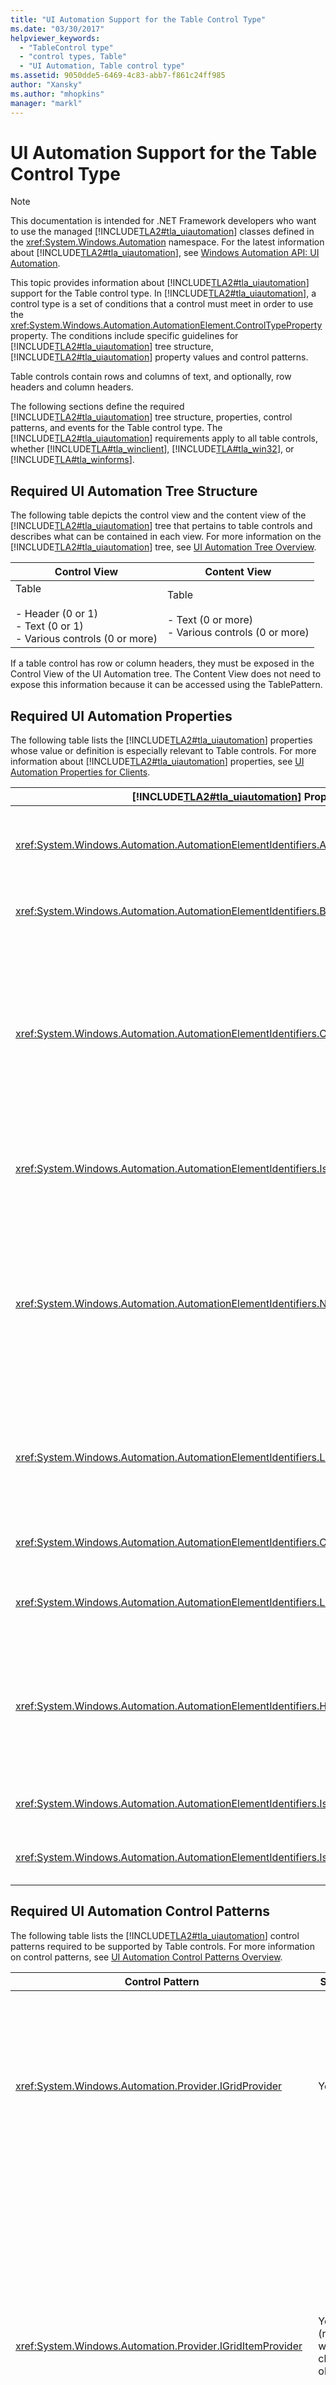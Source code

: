 ```yaml
---
title: "UI Automation Support for the Table Control Type"
ms.date: "03/30/2017"
helpviewer_keywords: 
  - "TableControl type"
  - "control types, Table"
  - "UI Automation, Table control type"
ms.assetid: 9050dde5-6469-4c83-abb7-f861c24ff985
author: "Xansky"
ms.author: "mhopkins"
manager: "markl"
---
```

# UI Automation Support for the Table Control Type
> [!NOTE]
>  This documentation is intended for .NET Framework developers who want to use the managed [!INCLUDE[TLA2#tla_uiautomation](../../../includes/tla2sharptla-uiautomation-md.md)] classes defined in the <xref:System.Windows.Automation> namespace. For the latest information about [!INCLUDE[TLA2#tla_uiautomation](../../../includes/tla2sharptla-uiautomation-md.md)], see [Windows Automation API: UI Automation](http://go.microsoft.com/fwlink/?LinkID=156746).  

 This topic provides information about [!INCLUDE[TLA2#tla_uiautomation](../../../includes/tla2sharptla-uiautomation-md.md)] support for the Table control type. In [!INCLUDE[TLA2#tla_uiautomation](../../../includes/tla2sharptla-uiautomation-md.md)], a control type is a set of conditions that a control must meet in order to use the <xref:System.Windows.Automation.AutomationElement.ControlTypeProperty> property. The conditions include specific guidelines for [!INCLUDE[TLA2#tla_uiautomation](../../../includes/tla2sharptla-uiautomation-md.md)] tree structure, [!INCLUDE[TLA2#tla_uiautomation](../../../includes/tla2sharptla-uiautomation-md.md)] property values and control patterns.  

 Table controls contain rows and columns of text, and optionally, row headers and column headers.  

 The following sections define the required [!INCLUDE[TLA2#tla_uiautomation](../../../includes/tla2sharptla-uiautomation-md.md)] tree structure, properties, control patterns, and events for the Table control type. The [!INCLUDE[TLA2#tla_uiautomation](../../../includes/tla2sharptla-uiautomation-md.md)] requirements apply to all table controls, whether [!INCLUDE[TLA#tla_winclient](../../../includes/tlasharptla-winclient-md.md)], [!INCLUDE[TLA#tla_win32](../../../includes/tlasharptla-win32-md.md)], or [!INCLUDE[TLA#tla_winforms](../../../includes/tlasharptla-winforms-md.md)].  

<a name="Required_UI_Automation_Tree_Structure"></a>   
## Required UI Automation Tree Structure  
 The following table depicts the control view and the content view of the [!INCLUDE[TLA2#tla_uiautomation](../../../includes/tla2sharptla-uiautomation-md.md)] tree that pertains to table controls and describes what can be contained in each view. For more information on the [!INCLUDE[TLA2#tla_uiautomation](../../../includes/tla2sharptla-uiautomation-md.md)] tree, see [UI Automation Tree Overview](../../../docs/framework/ui-automation/ui-automation-tree-overview.md).  


|Control View|Content View|  
|------------------|------------------|  
|Table<br /><br /> -   Header (0 or 1)<br />-   Text (0 or 1)<br />-   Various controls (0 or more)|Table<br /><br /> -   Text (0 or more)<br />-   Various controls (0 or more)|  

 If a table control has row or column headers, they must be exposed in the Control View of the UI Automation tree. The Content View does not need to expose this information because it can be accessed using the TablePattern.  

<a name="Required_UI_Automation_Properties"></a>   
## Required UI Automation Properties  
 The following table lists the [!INCLUDE[TLA2#tla_uiautomation](../../../includes/tla2sharptla-uiautomation-md.md)] properties whose value or definition is especially relevant to Table controls. For more information about [!INCLUDE[TLA2#tla_uiautomation](../../../includes/tla2sharptla-uiautomation-md.md)] properties, see [UI Automation Properties for Clients](../../../docs/framework/ui-automation/ui-automation-properties-for-clients.md).  


| [!INCLUDE[TLA2#tla_uiautomation](../../../includes/tla2sharptla-uiautomation-md.md)] Property |   Value    |                                                                                                  Notes                                                                                                   |
|-----------------------------------------------------------------------------------------------|------------|----------------------------------------------------------------------------------------------------------------------------------------------------------------------------------------------------------|
|      <xref:System.Windows.Automation.AutomationElementIdentifiers.AutomationIdProperty>       | See notes. |                                                           The value of this property needs to be unique across all controls in an application.                                                           |
|    <xref:System.Windows.Automation.AutomationElementIdentifiers.BoundingRectangleProperty>    | See notes. |                                                                         The outermost rectangle that contains the whole control.                                                                         |
|     <xref:System.Windows.Automation.AutomationElementIdentifiers.ClickablePointProperty>      | See notes. |     Supported if there is a bounding rectangle. If not every point within the bounding rectangle is clickable, and you perform specialized hit testing, then override and provide a clickable point.     |
|   <xref:System.Windows.Automation.AutomationElementIdentifiers.IsKeyboardFocusableProperty>   | See notes. |                                                                If the control can receive keyboard focus, it must support this property.                                                                 |
|          <xref:System.Windows.Automation.AutomationElementIdentifiers.NameProperty>           | See notes. | The table control typically gets its name from a static text label. If there is no static text label, you must assign a Name property that must always be available to explain the purpose of the table. |
|        <xref:System.Windows.Automation.AutomationElementIdentifiers.LabeledByProperty>        | See notes. |                                            If there is a static text label, this property should expose a reference to the automation element of the control.                                            |
|       <xref:System.Windows.Automation.AutomationElementIdentifiers.ControlTypeProperty>       |   Table    |                                                                              This value is the same for all UI frameworks.                                                                               |
|  <xref:System.Windows.Automation.AutomationElementIdentifiers.LocalizedControlTypeProperty>   |  "table"   |                                                                        Localized string corresponding to the Table control type.                                                                         |
|        <xref:System.Windows.Automation.AutomationElementIdentifiers.HelpTextProperty>         | See notes. |                          More details about the purpose of the table should be exposed through this property if it is not sufficiently explained by accessing the NameProperty.                          |
|    <xref:System.Windows.Automation.AutomationElementIdentifiers.IsContentElementProperty>     |    True    |                                                                                The table control must always be content.                                                                                 |
|    <xref:System.Windows.Automation.AutomationElementIdentifiers.IsControlElementProperty>     |    True    |                                                                               The table control must always be a control.                                                                                |

<a name="Required_UI_Automation_Control_Patterns"></a>   
## Required UI Automation Control Patterns  
 The following table lists the [!INCLUDE[TLA2#tla_uiautomation](../../../includes/tla2sharptla-uiautomation-md.md)] control patterns required to be supported by Table controls. For more information on control patterns, see [UI Automation Control Patterns Overview](../../../docs/framework/ui-automation/ui-automation-control-patterns-overview.md).  


|Control Pattern|Support|Notes|  
|---------------------|-------------|-----------|  
|<xref:System.Windows.Automation.Provider.IGridProvider>|Yes|The table control always supports this control pattern because the items that it contains have data that is presented in a grid.|  
|<xref:System.Windows.Automation.Provider.IGridItemProvider>|Yes (required with child objects)|The inner objects of a table should support both the GridItem and TableItem control patterns. The table itself need not support the GridItem or TableItem control patterns unless the table is part of another table.|  
|<xref:System.Windows.Automation.Provider.ITableProvider>|Yes|The table control always has the capability of having headers associated with the content.|  
|<xref:System.Windows.Automation.Provider.ITableItemProvider>|Yes (required with child objects)|The inner objects of a table should support both the GridItem and TableItem control patterns. The table itself need not support the GridItem or TableItem control patterns unless the table is part of another table.|  

<a name="Required_UI_Automation_Events"></a>   
## Required UI Automation Events  
 The following table lists the [!INCLUDE[TLA2#tla_uiautomation](../../../includes/tla2sharptla-uiautomation-md.md)] events required to be supported by all table controls. For more information on events, see [UI Automation Events Overview](../../../docs/framework/ui-automation/ui-automation-events-overview.md).  


|           [!INCLUDE[TLA2#tla_uiautomation](../../../includes/tla2sharptla-uiautomation-md.md)] Event            | Support  | Notes |
|-----------------------------------------------------------------------------------------------------------------|----------|-------|
| <xref:System.Windows.Automation.AutomationElementIdentifiers.BoundingRectangleProperty> property-changed event. | Required | None  |
|    <xref:System.Windows.Automation.AutomationElementIdentifiers.IsOffscreenProperty> property-changed event.    | Required | None  |
|     <xref:System.Windows.Automation.AutomationElementIdentifiers.IsEnabledProperty> property-changed event.     | Required | None  |
|            <xref:System.Windows.Automation.AutomationElementIdentifiers.AutomationFocusChangedEvent>            | Required | None  |
|               <xref:System.Windows.Automation.AutomationElementIdentifiers.StructureChangedEvent>               | Required | None  |

## See Also  
 <xref:System.Windows.Automation.ControlType.Table>  
 [UI Automation Control Types Overview](../../../docs/framework/ui-automation/ui-automation-control-types-overview.md)  
 [UI Automation Overview](../../../docs/framework/ui-automation/ui-automation-overview.md)
